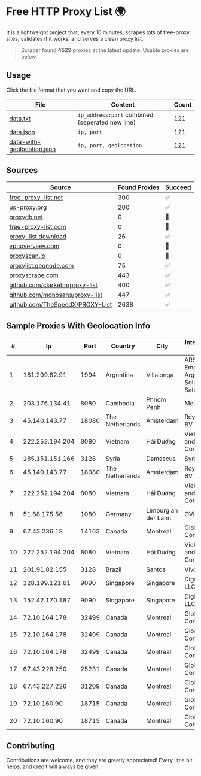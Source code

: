 
# Free HTTP Proxy List 🌍

It is a lightweight project that, every 10 minutes, scrapes lots of free-proxy sites, validates if it works, and serves a clean proxy list.


> Scraper found **4529** proxies at the latest update. Usable proxies are below.

## Usage

Click the file format that you want and copy the URL.


|File|Content|Count|
|----|-------|-----|
|[data.txt](https://raw.githubusercontent.com/themiralay/Proxy-List-World/master/data.txt)|`ip_address:port` combined (seperated new line)|121|
|[data.json](https://raw.githubusercontent.com/themiralay/Proxy-List-World/master/data.json)|`ip, port`|121|
|[data-with-geolocation.json](https://raw.githubusercontent.com/themiralay/Proxy-List-World/master/data-with-geolocation.json)|`ip, port, geolocation`|121|

## Sources

|Source|Found Proxies|Succeed|
|------|-------------|-------|
|[free-proxy-list.net](https://free-proxy-list.net)|300|✅|
|[us-proxy.org](https://www.us-proxy.org)|200|✅|
|[proxydb.net](http://proxydb.net)|0|🚫|
|[free-proxy-list.com](https://free-proxy-list.com/?page=&port=&type%5B%5D=http&type%5B%5D=https&up_time=0&search=Search)|0|🚫|
|[proxy-list.download](https://www.proxy-list.download/HTTP)|26|✅|
|[vpnoverview.com](https://vpnoverview.com/privacy/anonymous-browsing/free-proxy-servers)|0|🚫|
|[proxyscan.io](https://www.proxyscan.io)|0|🚫|
|[proxylist.geonode.com](https://proxylist.geonode.com/api/proxy-list?limit=300&page=1&sort_by=lastChecked&sort_type=desc&protocols=http,https)|75|✅|
|[proxyscrape.com](https://api.proxyscrape.com/v2/?request=displayproxies&protocol=http&timeout=10000&country=all&ssl=all&anonymity=all)|443|✅|
|[github.com/clarketm/proxy-list](https://raw.githubusercontent.com/clarketm/proxy-list/master/proxy-list-raw.txt)|400|✅|
|[github.com/monosans/proxy-list](https://raw.githubusercontent.com/monosans/proxy-list/main/proxies/http.txt)|447|✅|
|[github.com/TheSpeedX/PROXY-List](https://raw.githubusercontent.com/TheSpeedX/PROXY-List/master/http.txt)|2638|✅|


## Sample Proxies With Geolocation Info

|#|Ip|Port|Country|City|Internet Service Provider|
|-|--|----|-------|----|-------------------------|
|1|181.209.82.91|1994|Argentina|Villalonga|ARSAT - Empresa Argentina de Soluciones Satelitales S.A.|
|2|203.176.134.41|8080|Cambodia|Phnom Penh|MekongNet|
|3|45.140.143.77|18080|The Netherlands|Amsterdam|RoyaleHosting BV|
|4|222.252.194.204|8080|Vietnam|Hải Dương|VietNam Post and Telecom Corporation|
|5|185.151.151.166|3128|Syria|Damascus|Syrian Telecom|
|6|45.140.143.77|18080|The Netherlands|Amsterdam|RoyaleHosting BV|
|7|222.252.194.204|8080|Vietnam|Hải Dương|VietNam Post and Telecom Corporation|
|8|51.68.175.56|1080|Germany|Limburg an der Lahn|OVH SAS|
|9|67.43.236.18|14163|Canada|Montreal|GloboTech Communications|
|10|222.252.194.204|8080|Vietnam|Hải Dương|VietNam Post and Telecom Corporation|
|11|201.91.82.155|3128|Brazil|Santos|Vivo|
|12|128.199.121.61|9090|Singapore|Singapore|DigitalOcean, LLC|
|13|152.42.170.187|9090|Singapore|Singapore|DigitalOcean, LLC|
|14|72.10.164.178|32499|Canada|Montreal|GloboTech Communications|
|15|72.10.164.178|32499|Canada|Montreal|GloboTech Communications|
|16|72.10.164.178|32499|Canada|Montreal|GloboTech Communications|
|17|67.43.228.250|25231|Canada|Montreal|GloboTech Communications|
|18|67.43.227.226|31209|Canada|Montreal|GloboTech Communications|
|19|72.10.160.90|18715|Canada|Montreal|GloboTech Communications|
|20|72.10.160.90|18715|Canada|Montreal|GloboTech Communications|



## Contributing

Contributions are welcome, and they are greatly appreciated! Every
little bit helps, and credit will always be given.

